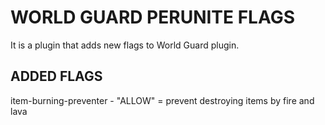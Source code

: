 # WORLD GUARD PERUNITE FLAGS 

It is a plugin that adds new flags to World Guard plugin.


## ADDED FLAGS
item-burning-preventer - "ALLOW" =  prevent destroying items by fire and lava
